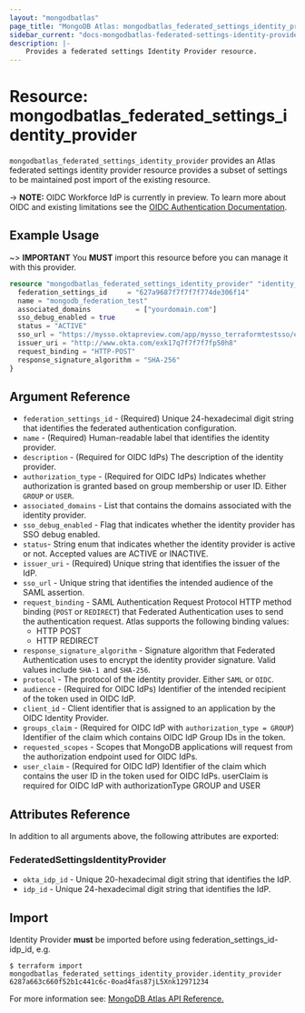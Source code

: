 ```yaml
---
layout: "mongodbatlas"
page_title: "MongoDB Atlas: mongodbatlas_federated_settings_identity_provider"
sidebar_current: "docs-mongodbatlas-federated-settings-identity-provider"
description: |-
    Provides a federated settings Identity Provider resource.
---
```


# Resource: mongodbatlas_federated_settings_identity_provider

`mongodbatlas_federated_settings_identity_provider` provides an Atlas federated settings identity provider resource provides a subset of settings to be maintained post import of the existing resource.

-> **NOTE:** OIDC Workforce IdP is currently in preview. To learn more about OIDC and existing limitations see the [OIDC Authentication Documentation](https://www.mongodb.com/docs/atlas/security-oidc/).
## Example Usage

~> **IMPORTANT** You **MUST** import this resource before you can manage it with this provider. 

```terraform
resource "mongodbatlas_federated_settings_identity_provider" "identity_provider" {
  federation_settings_id     = "627a9687f7f7f7f774de306f14"
  name = "mongodb_federation_test"
  associated_domains           = ["yourdomain.com"]
  sso_debug_enabled = true
  status = "ACTIVE"
  sso_url = "https://mysso.oktapreview.com/app/mysso_terraformtestsso/exk17q7f7f7f7f50h8/sso/saml"
  issuer_uri = "http://www.okta.com/exk17q7f7f7f7fp50h8"
  request_binding = "HTTP-POST"
  response_signature_algorithm = "SHA-256"
}
```

## Argument Reference

* `federation_settings_id` - (Required) Unique 24-hexadecimal digit string that identifies the federated authentication configuration.
* `name` - (Required) Human-readable label that identifies the identity provider.
* `description` - (Required for OIDC IdPs) The description of the identity provider.
* `authorization_type` - (Required for OIDC IdPs) Indicates whether authorization is granted based on group membership or user ID. Either `GROUP` or `USER`.
* `associated_domains` - List that contains the domains associated with the identity provider.
* `sso_debug_enabled` - Flag that indicates whether the identity provider has SSO debug enabled.
* `status`- String enum that indicates whether the identity provider is active or not. Accepted values are ACTIVE or INACTIVE.
* `issuer_uri` - (Required) Unique string that identifies the issuer of the IdP.
* `sso_url` - Unique string that identifies the intended audience of the SAML assertion.
* `request_binding` - SAML Authentication Request Protocol HTTP method binding (`POST` or `REDIRECT`) that Federated Authentication uses to send the authentication request. Atlas supports the following binding values:
    - HTTP POST
    - HTTP REDIRECT
* `response_signature_algorithm` - Signature algorithm that Federated Authentication uses to encrypt the identity provider signature.  Valid values include `SHA-1 `and `SHA-256`.
* `protocol` - The protocol of the identity provider. Either `SAML` or `OIDC`.
* `audience` - (Required for OIDC IdPs) Identifier of the intended recipient of the token used in OIDC IdP.
* `client_id` - Client identifier that is assigned to an application by the OIDC Identity Provider.
* `groups_claim` - (Required for OIDC IdP with `authorization_type = GROUP`) Identifier of the claim which contains OIDC IdP Group IDs in the token.
* `requested_scopes` - Scopes that MongoDB applications will request from the authorization endpoint used for OIDC IdPs.
* `user_claim` - (Required for OIDC IdP) Identifier of the claim which contains the user ID in the token used for OIDC IdPs.
userClaim is required for OIDC IdP with authorizationType GROUP and USER


## Attributes Reference

In addition to all arguments above, the following attributes are exported:


### FederatedSettingsIdentityProvider

* `okta_idp_id` - Unique 20-hexadecimal digit string that identifies the IdP.
* `idp_id` - Unique 24-hexadecimal digit string that identifies the IdP.

## Import

Identity Provider **must** be imported before using federation_settings_id-idp_id, e.g.

```
$ terraform import mongodbatlas_federated_settings_identity_provider.identity_provider 6287a663c660f52b1c441c6c-0oad4fas87jL5Xnk12971234
```

For more information see: [MongoDB Atlas API Reference.](https://www.mongodb.com/docs/atlas/reference/api/federation-configuration/)